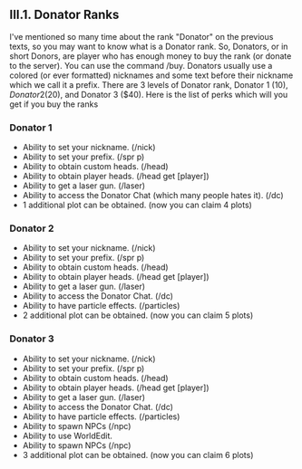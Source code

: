 <h2>III.1. Donator Ranks</h2>

I've mentioned so many time about the rank "Donator" on the previous texts, so you may want to know what is a Donator rank. So, Donators, or in short Donors, are player who has enough money to buy the rank (or donate to the server). You can use the command /buy. Donators usually use a colored (or ever formatted) nicknames and some text before their nickname which we call it a prefix. There are 3 levels of Donator rank, Donator 1 ($10), Donator 2 ($20), and Donator 3 ($40). Here is the list of perks which will you get if you buy the ranks

### Donator 1
- Ability to set your nickname. (/nick)
- Ability to set your prefix. (/spr p)
- Ability to obtain custom heads. (/head)
- Ability to obtain player heads. (/head get [player])
- Ability to get a laser gun. (/laser)
- Ability to access the Donator Chat (which many people hates it). (/dc)
- 1 additional plot can be obtained. (now you can claim 4 plots)

### Donator 2
- Ability to set your nickname. (/nick)
- Ability to set your prefix. (/spr p)
- Ability to obtain custom heads. (/head)
- Ability to obtain player heads. (/head get [player])
- Ability to get a laser gun. (/laser)
- Ability to access the Donator Chat. (/dc)
- Ability to have particle effects. (/particles)
- 2 additional plot can be obtained. (now you can claim 5 plots)

### Donator 3
- Ability to set your nickname. (/nick)
- Ability to set your prefix. (/spr p)
- Ability to obtain custom heads. (/head)
- Ability to obtain player heads. (/head get [player])
- Ability to get a laser gun. (/laser)
- Ability to access the Donator Chat. (/dc)
- Ability to have particle effects. (/particles)
- Ability to spawn NPCs (/npc)
- Ability to use WorldEdit.
- Ability to spawn NPCs (/npc)
- 3 additional plot can be obtained. (now you can claim 6 plots)
